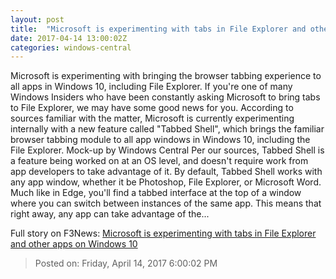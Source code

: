 ```yaml
---
layout: post
title:  "Microsoft is experimenting with tabs in File Explorer and other apps on Windows 10"
date: 2017-04-14 13:00:02Z
categories: windows-central
---
```


Microsoft is experimenting with bringing the browser tabbing experience to all apps in Windows 10, including File Explorer. If you're one of many Windows Insiders who have been constantly asking Microsoft to bring tabs to File Explorer, we may have some good news for you. According to sources familiar with the matter, Microsoft is currently experimenting internally with a new feature called "Tabbed Shell", which brings the familiar browser tabbing module to all app windows in Windows 10, including the File Explorer. Mock-up by Windows Central Per our sources, Tabbed Shell is a feature being worked on at an OS level, and doesn't require work from app developers to take advantage of it. By default, Tabbed Shell works with any app window, whether it be Photoshop, File Explorer, or Microsoft Word. Much like in Edge, you'll find a tabbed interface at the top of a window where you can switch between instances of the same app. This means that right away, any app can take advantage of the...


Full story on F3News: [Microsoft is experimenting with tabs in File Explorer and other apps on Windows 10](http://www.f3nws.com/n/SHrhHC)

> Posted on: Friday, April 14, 2017 6:00:02 PM
